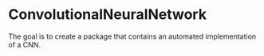# ConvolutionalNeuralNetwork
The goal is to create a package that contains an automated implementation of a CNN.
